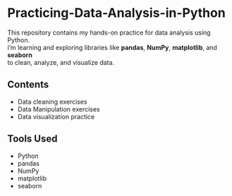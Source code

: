 # Practicing-Data-Analysis-in-Python

This repository contains my hands-on practice for data analysis using Python.  
I’m learning and exploring libraries like **pandas**, **NumPy**, **matplotlib**, and **seaborn**  
to clean, analyze, and visualize data.

## Contents
- Data cleaning exercises  
- Data Manipulation exercises
- Data visualization practice  

## Tools Used
- Python  
- pandas  
- NumPy  
- matplotlib  
- seaborn
